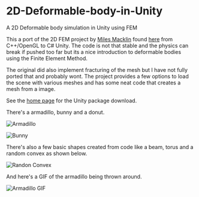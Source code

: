 # 2D-Deformable-body-in-Unity
A 2D Deformable body simulation in Unity using FEM

This a port of the 2D FEM project by [Miles Macklin](http://blog.mmacklin.com/) found [here](https://github.com/mmacklin/sandbox) from C++/OpenGL to C# Unity. The code is not that stable and the physics can break if pushed too far but its a nice introduction to deformable bodies using the Finite Element Method.

The original did also implement fracturing of the mesh but I have not fully ported that and probably wont. The project provides a few options to load the scene with various meshes and has some neat code that creates a mesh from a image.

See the [home page](https://www.digital-dust.com/single-post/2017/12/31/2D-deformable-body-in-Unity) for the Unity package download. 

There's a armadillo, bunny and a donut.

![Armadillo](https://static.wixstatic.com/media/1e04d5_92f4e7e3e02240568ecfe6254222960b~mv2.png/v1/fill/w_486,h_486,al_c,usm_0.66_1.00_0.01/1e04d5_92f4e7e3e02240568ecfe6254222960b~mv2.png)

![Bunny](https://static.wixstatic.com/media/1e04d5_460ba6280c8d46bebd8e7de2126a16cf~mv2.png/v1/fill/w_486,h_486,al_c,usm_0.66_1.00_0.01/1e04d5_460ba6280c8d46bebd8e7de2126a16cf~mv2.png)

There's also a few basic shapes created from code like a beam, torus and a random convex as shown below.

![Randon Convex](https://static.wixstatic.com/media/1e04d5_b7f438f3e62a40168537f7c35542815e~mv2.png/v1/fill/w_486,h_486,al_c,usm_0.66_1.00_0.01/1e04d5_b7f438f3e62a40168537f7c35542815e~mv2.png)

And here's a GIF of the armadillo being thrown around.

![Armadillo GIF](https://static.wixstatic.com/media/1e04d5_2d75c1c2b83b4fd59f5d95cb3d260973~mv2.gif)
